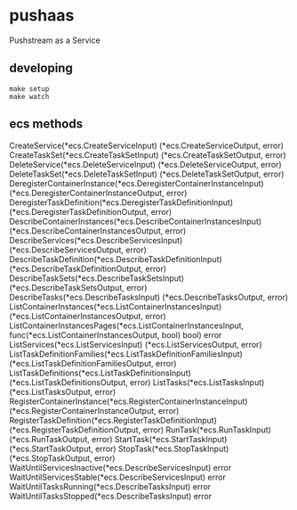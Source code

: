 # pushaas
Pushstream as a Service

## developing

```shell
make setup
make watch
```

## ecs methods

CreateService(*ecs.CreateServiceInput) (*ecs.CreateServiceOutput, error)
CreateTaskSet(*ecs.CreateTaskSetInput) (*ecs.CreateTaskSetOutput, error)
DeleteService(*ecs.DeleteServiceInput) (*ecs.DeleteServiceOutput, error)
DeleteTaskSet(*ecs.DeleteTaskSetInput) (*ecs.DeleteTaskSetOutput, error)
DeregisterContainerInstance(*ecs.DeregisterContainerInstanceInput) (*ecs.DeregisterContainerInstanceOutput, error)
DeregisterTaskDefinition(*ecs.DeregisterTaskDefinitionInput) (*ecs.DeregisterTaskDefinitionOutput, error)
DescribeContainerInstances(*ecs.DescribeContainerInstancesInput) (*ecs.DescribeContainerInstancesOutput, error)
DescribeServices(*ecs.DescribeServicesInput) (*ecs.DescribeServicesOutput, error)
DescribeTaskDefinition(*ecs.DescribeTaskDefinitionInput) (*ecs.DescribeTaskDefinitionOutput, error)
DescribeTaskSets(*ecs.DescribeTaskSetsInput) (*ecs.DescribeTaskSetsOutput, error)
DescribeTasks(*ecs.DescribeTasksInput) (*ecs.DescribeTasksOutput, error)
ListContainerInstances(*ecs.ListContainerInstancesInput) (*ecs.ListContainerInstancesOutput, error)
ListContainerInstancesPages(*ecs.ListContainerInstancesInput, func(*ecs.ListContainerInstancesOutput, bool) bool) error
ListServices(*ecs.ListServicesInput) (*ecs.ListServicesOutput, error)
ListTaskDefinitionFamilies(*ecs.ListTaskDefinitionFamiliesInput) (*ecs.ListTaskDefinitionFamiliesOutput, error)
ListTaskDefinitions(*ecs.ListTaskDefinitionsInput) (*ecs.ListTaskDefinitionsOutput, error)
ListTasks(*ecs.ListTasksInput) (*ecs.ListTasksOutput, error)
RegisterContainerInstance(*ecs.RegisterContainerInstanceInput) (*ecs.RegisterContainerInstanceOutput, error)
RegisterTaskDefinition(*ecs.RegisterTaskDefinitionInput) (*ecs.RegisterTaskDefinitionOutput, error)
RunTask(*ecs.RunTaskInput) (*ecs.RunTaskOutput, error)
StartTask(*ecs.StartTaskInput) (*ecs.StartTaskOutput, error)
StopTask(*ecs.StopTaskInput) (*ecs.StopTaskOutput, error)
WaitUntilServicesInactive(*ecs.DescribeServicesInput) error
WaitUntilServicesStable(*ecs.DescribeServicesInput) error
WaitUntilTasksRunning(*ecs.DescribeTasksInput) error
WaitUntilTasksStopped(*ecs.DescribeTasksInput) error
